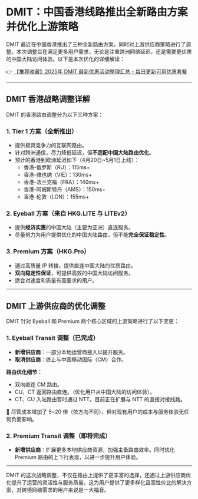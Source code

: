 # DMIT：中国香港线路推出全新路由方案并优化上游策略

DMIT 最近在中国香港推出了三种全新路由方案，同时对上游供应商策略进行了调整。本次调整旨在满足更多用户需求，无论是注重跨洲网络延迟，还是需要更优质的中国大陆访问体验。以下是本次优化的详细解读：

👉 [【推荐收藏】2025年 DMIT 最新优惠活动整理汇总 - 每日更新可用优惠套餐](https://bit.ly/dmit_coupon)

---

## DMIT 香港战略调整详解

DMIT 的香港路由调整分为以下三种方案：

### 1. Tier 1 方案（全新推出）

- 提供极具竞争力的互联网路由。  
- 针对跨洲通信，尽力降低延迟，但**不适配中国大陆路由优化**。  
- 预计的香港到欧洲延迟如下（4月20日~5月1日上线）：  
  - 香港-俄罗斯（RU）：115ms+  
  - 香港-维也纳（VIE）：130ms+  
  - 香港-法兰克福（FRA）：140ms+  
  - 香港-阿姆斯特丹（AMS）：150ms+  
  - 香港-伦敦（LON）：155ms+  

### 2. Eyeball 方案（来自 HKG.LITE 与 LITEv2）

- 提供**经济实惠**的中国大陆（主要为亚洲）直连服务。  
- 尽量努力为用户提供优化的中国大陆路由，但不能**完全保证稳定性**。

### 3. Premium 方案（HKG.Pro）

- 通过高质量 IP 转接，提供直连中国大陆的优质路由。  
- **双向稳定性保证**，可提供高效的中国大陆访问服务。  
- 适合对速度和质量有高要求的用户。

---

## DMIT 上游供应商的优化调整

DMIT 针对 Eyeball 和 Premium 两个核心区域的上游策略进行了以下变更：

### 1. Eyeball Transit 调整（已完成）

- **新增供应商**：一部分本地运营商接入以提升服务。  
- **取消供应商**：终止与中国移动国际（CM）合作。  

**路由优化细节：**  
- 双向直连 CM 路由。  
- CU、CT 返回路由直连。（优化用户从中国大陆的访问体验）。  
- CT、CU 入站路由暂时通过 NTT。目前正在扩展与 NTT 的直接对接线路。

🌟 尽管成本增加了 5~20 倍（依方向不同），但对现有用户的成本与服务体验无任何负面影响。

### 2. Premium Transit 调整（即将完成）

- **新增供应商**：扩展更多本地供应商资源，加强主备路由效率。同时优化 Premium 路由的上下行表现，以进一步提升用户体验。

---

DMIT 的这次战略调整，不仅在路由上提供了更丰富的选择，还通过上游供应商优化提升了运营的灵活性与服务质量。这为用户提供了更多样化且高性价比的解决方案，对跨境网络需求的用户来说是一大福音。